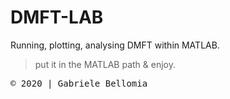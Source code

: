 # DMFT-LAB
Running, plotting, analysing DMFT within MATLAB.

> put it in the MATLAB path & enjoy.

<kbd> © 2020 | Gabriele Bellomia 
